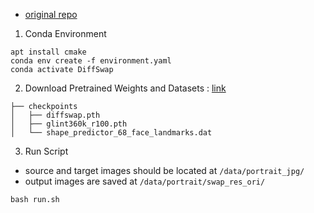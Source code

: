  - [original repo](https://github.com/wl-zhao/DiffSwap)


1. Conda Environment

```
apt install cmake
conda env create -f environment.yaml
conda activate DiffSwap
```


2. Download Pretrained Weights and Datasets : [link](https://cloud.tsinghua.edu.cn/d/9575c106b9324df7bfe3/)


```
├── checkpoints
│   ├── diffswap.pth
│   ├── glint360k_r100.pth
│   └── shape_predictor_68_face_landmarks.dat
```

3. Run Script

- source and target images should be located at `/data/portrait_jpg/`
- output images are saved at `/data/portrait/swap_res_ori/`

```
bash run.sh
```